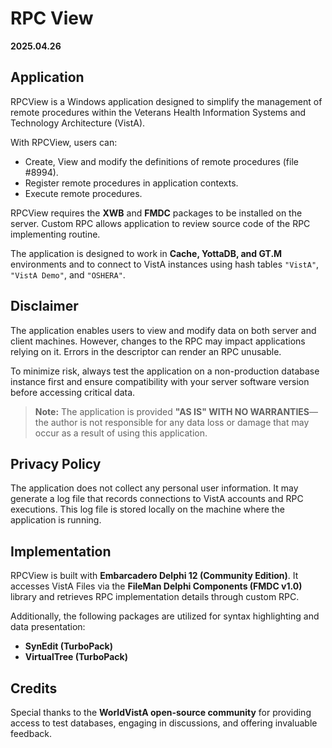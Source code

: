 # RPC View
**2025.04.26**

## Application
RPCView is a Windows application designed to simplify the management of remote procedures within the Veterans Health Information Systems and Technology Architecture (VistA).

With RPCView, users can:
- Create, View and modify the definitions of remote procedures (file #8994).
- Register remote procedures in application contexts.
- Execute remote procedures.

RPCView requires the **XWB** and **FMDC** packages to be installed on the server. Custom RPC allows application to review source code of the RPC implementing routine.

The application is designed to work in **Cache, YottaDB, and GT.M** environments and to connect to VistA instances using hash tables `"VistA"`, `"VistA Demo"`, and `"OSHERA"`.

## Disclaimer
The application enables users to view and modify data on both server and client machines. However, changes to the RPC may impact applications relying on it. Errors in the descriptor can render an RPC unusable.

To minimize risk, always test the application on a non-production database instance first and ensure compatibility with your server software version before accessing critical data.

> **Note:** The application is provided **"AS IS" WITH NO WARRANTIES**—the author is not responsible for any data loss or damage that may occur as a result of using this application.

## Privacy Policy
The application does not collect any personal user information. It may generate a log file that records connections to VistA accounts and RPC executions. This log file is stored locally on the machine where the application is running.

## Implementation
RPCView is built with **Embarcadero Delphi 12 (Community Edition)**. It accesses VistA Files via the **FileMan Delphi Components (FMDC v1.0)** library and retrieves RPC implementation details through custom RPC.

Additionally, the following packages are utilized for syntax highlighting and data presentation:
- **SynEdit (TurboPack)**
- **VirtualTree (TurboPack)**

## Credits
Special thanks to the **WorldVistA open-source community** for providing access to test databases, engaging in discussions, and offering invaluable feedback.
